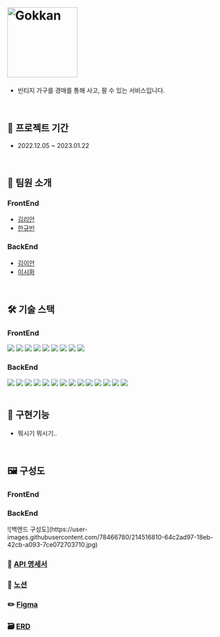 <br>

# <img src="https://user-images.githubusercontent.com/78466780/213652916-5df85e69-d76a-459b-9452-7d0584e7e55b.png" alt="Gokkan" width="160px">

- 빈티지 가구를 경매를 통해 사고, 팔 수 있는 서비스입니다.

<br>

## 📅 프로젝트 기간

- 2022.12.05 ~ 2023.01.22

 <br>

## 🎎 팀원 소개

<h3>FrontEnd</h3>

- [김리안](https://github.com/lianKim)
- [한규빈](https://github.com/kyubhinhan)

<h3>BackEnd</h3>

- [김이안](https://github.com/kormeian)
- [이시화](https://github.com/roomdoor)

<br>

## 🛠️ 기술 스택

<section>
    <h3>FrontEnd</h3>
<div>
    <img src="https://img.shields.io/badge/HTML5-E34F26?&style=flat-square&logo=html5&logoColor=white">
    <img src="https://img.shields.io/badge/CSS-1572B6?&style=flat-square&logo=css3&logoColor=white">
    <img src="https://img.shields.io/badge/Typescript-3178C6?&style=flat-square&logo=typescript&logoColor=white">
    <img src="https://img.shields.io/badge/Vite-646CFF?&style=flat-square&logo=vite&logoColor=white">
    <img src="https://img.shields.io/badge/React-61DAFB?&style=flat-square&logo=react&logoColor=white">
    <img src="https://img.shields.io/badge/Styled Component-DB7093?&style=flat-square&logo=styledcomponents&logoColor=white">
    <img src="https://img.shields.io/badge/Jotai-lightgrey?&style=flat-square&logo=jotai&logoColor=white">
    <img src="https://img.shields.io/badge/Github Actions-2088FF?&style=flat-square&logo=githubactions&logoColor=white">
    <img src="https://img.shields.io/badge/Amazon S3-569A31?&style=flat-square&logo=amazons3&logoColor=white">
</div>
    <h3>BackEnd</h3>
<div>
    <img src="https://img.shields.io/badge/Java-ED8B00?style=flat-square&logo=coffeeScript&logoColor=white">
    <img src="https://img.shields.io/badge/Spring%20Boot-6DB33F?style=flat-square&logo=springBoot&logoColor=white">
    <img src="https://img.shields.io/badge/Spring%20Security-6DB33F?style=flat-sqaure&logo=springSecurity&logoColor=white">
    <img src="https://img.shields.io/badge/Spring%20Data%20Jpa-6DB33F?style=flat-sqaure&logoColor=white">
    <img src="https://img.shields.io/badge/OAuth2-EC1C24?style=flat-sqaure&logoColor=white">
    <img src="https://img.shields.io/badge/QueryDsl-5d9bb9?style=flat-sqaure&logoColor=white">
    <img src="https://img.shields.io/badge/MySQL-4479A1?style=flat-sqaure&logo=MySQL&logoColor=white">
    <img src="https://img.shields.io/badge/Redis-DC382D?style=flat-sqaure&logo=Redis&logoColor=white">
    <img src="https://img.shields.io/badge/Json%20Web%20Token-442e2e?style=flat-sqaure&logo=jSONWebTokens&logoColor=white">
    <img src="https://img.shields.io/badge/Swagger-85EA2D?style=flat-sqaure&logo=swagger&logoColor=white">
    <img src="https://img.shields.io/badge/-SockJS-lightgrey?style=flat-sqaure&logoColor=white">
    <img src="https://img.shields.io/badge/Stomp-3b5c6b?style=flat-sqaure&logoColor=white">
    <img src="https://img.shields.io/badge/Docker-2496ED?style=flat-sqaure&logo=Docker&logoColor=white">
    <img src="https://img.shields.io/badge/Jenkins-D24939?style=flat-sqaure&logo=Jenkins&logoColor=white">
</div>
</section>
<br>

## 📌 구현기능

- 뭐시기 뭐시기..

<br>

## 🖼️ 구성도
<h3>FrontEnd</h3>

<h3>BackEnd</h3>
![백엔드 구성도](https://user-images.githubusercontent.com/78466780/214516810-64c2ad97-18eb-42cb-a093-7ce072703710.jpg)

<br>

### 📗 [API 명세서](http://3.38.59.40:8080/swagger-ui/index.html#/)

### 💾 [노션](https://fate-soprano-45d.notion.site/Gokkan-33f160a49d994c0eac1cb237b768fd13)

### ✏️ [Figma](https://www.figma.com/file/AUkFFhRZln5S5PYp9zgvXz/Gokkan-UI?node-id=0%3A1&t=JhSvLc7xt2WzzCmV-1)

### 🗃️ [ERD](https://www.erdcloud.com/d/R2FKkcDcANvsk5HQC)

<br>

